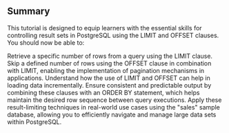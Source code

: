 ## Summary

This tutorial is designed to equip learners with the essential skills for controlling result sets in PostgreSQL using the LIMIT and OFFSET clauses. You should now be able to:

Retrieve a specific number of rows from a query using the LIMIT clause.
Skip a defined number of rows using the OFFSET clause in combination with LIMIT, enabling the implementation of pagination mechanisms in applications.
Understand how the use of LIMIT and OFFSET can help in loading data incrementally.
Ensure consistent and predictable output by combining these clauses with an ORDER BY statement, which helps maintain the desired row sequence between query executions.
Apply these result-limiting techniques in real-world use cases using the "sales" sample database, allowing you to efficiently navigate and manage large data sets within PostgreSQL.